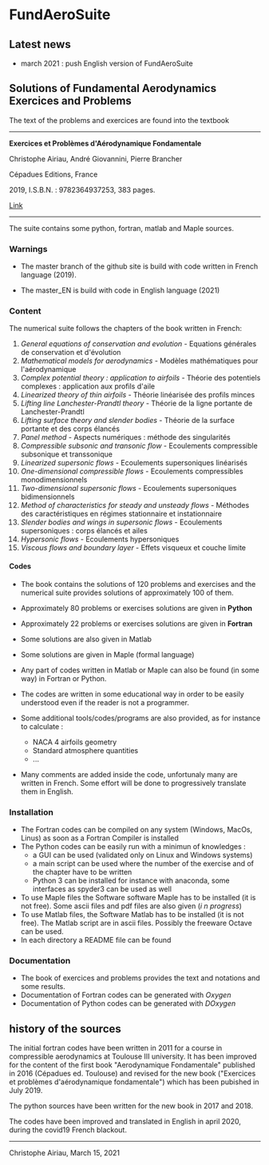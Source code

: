 # FundAeroSuite

## Latest news

- march 2021 : push English version of FundAeroSuite


## Solutions of Fundamental Aerodynamics Exercices and Problems

The text of the problems and exercices are found into the textbook

---


**Exercices et Problèmes d'Aérodynamique Fondamentale**

Christophe Airiau, André Giovannini, Pierre Brancher

Cépadues Editions, France

2019,  I.S.B.N. : 9782364937253, 383 pages.

[Link](https://www.cepadues.com/livres/exercices-problemes-aerodynamique-fondamentale-accompagnes-des-codes-solutions-python-fortran-9782364937253.html)

---
The suite  contains some python, fortran, matlab and Maple sources.

### Warnings

* The master branch of the github site is build with  code written in French language (2019).

* The master_EN is build with code in English language (2021)

### Content

The numerical suite follows the chapters of the book  written in French:

1. *General equations of conservation and evolution* - Equations générales de conservation et d'évolution
2. *Mathematical models for aerodynamics* - Modèles mathématiques pour l'aérodynamique  
3. *Complex potential theory : application to airfoils* - Théorie des potentiels complexes : application aux profils d'aile
4. *Linearized theory of thin airfoils* - Théorie linéarisée des profils minces
5. *Lifting line Lanchester-Prandtl theory* - Théorie de la ligne portante de Lanchester-Prandtl
6. *Lifting surface theory and slender bodies* - Théorie de la surface portante et des corps élancés
7. *Panel method* - Aspects numériques : méthode des singularités
8. *Compressible subsonic and transonic flow* - Ecoulements compressible subsonique et transsonique
9. *Linearized supersonic flows* - Ecoulements supersoniques linéarisés
10. *One-dimensional compressible flows* - Ecoulements compressibles monodimensionnels
11. *Two-dimensional supersonic flows* - Ecoulements supersoniques bidimensionnels
12. *Method of characteristics for steady and unsteady flows* - Méthodes des caractéristiques en régimes stationnaire et instationnaire
13. *Slender bodies and wings in supersonic flows* - Ecoulements supersoniques : corps élancés et ailes
14. *Hypersonic flows* - Ecoulements hypersoniques
15. *Viscous flows and boundary layer* - Effets visqueux et couche limite

#### Codes

* The book contains the solutions of 120 problems and exercises and the numerical suite provides solutions of approximately 100 of them.
* Approximately 80 problems or exercises solutions are given in **Python**
* Approximately 22 problems or exercises solutions are given in **Fortran**
* Some solutions are also given in Matlab
* Some solutions are given in Maple (formal language)
* Any part of codes written in Matlab or Maple can also be found (in some way) in Fortran or Python.
* The codes are written in some educational way in order to be easily understood even if the reader is not a programmer.
* Some additional tools/codes/programs are also provided, as for instance to calculate :

  * NACA 4 airfoils geometry
  * Standard atmosphere quantities
  * ...

* Many comments are added inside the code, unfortunaly many are written in French. Some effort will be done to progressively translate them in English.

### Installation

* The Fortran codes can be compiled on any system (Windows, MacOs, Linus) as soon as a Fortran Compiler is installed
* The Python codes can be easily run with a minimun of knowledges :
  * a GUI can be used (validated only on Linux and Windows systems)
  * a main script can be used where  the number of the exercise and of the chapter have to be written
  * Python 3 can be installed for instance with anaconda, some interfaces as spyder3 can be used as well
* To use Maple files the Software software Maple has to be installed (it is not free).
 Some ascii files and pdf files are also given (*i n progress*)
* To use Matlab files, the Software Matlab has to be installed (it is not free). The Matlab script are in ascii files. Possibly the freeware Octave can be used.
* In each directory a README file can be found

### Documentation

* The book of exercices and problems provides the text and notations and some results.
* Documentation of Fortran codes can be generated with *Oxygen*
* Documentation of Python codes can be generated with *DOxygen*

## history of the sources

The initial fortran codes have been written in 2011 for a course in compressible aerodynamics at Toulouse III university. It has been improved for the content of the first book "Aerodynamique Fondamentale" published in 2016 (Cépadues ed. Toulouse)
and revised for the new book ("Exercices et problèmes d'aérodynamique fondamentale") which has been  pubished in July 2019.

The python sources have been written for the new book in 2017 and 2018.

The codes have been improved and translated in English in april 2020, during the covid19 French blackout.

 -------------------------------

Christophe Airiau, March 15, 2021

